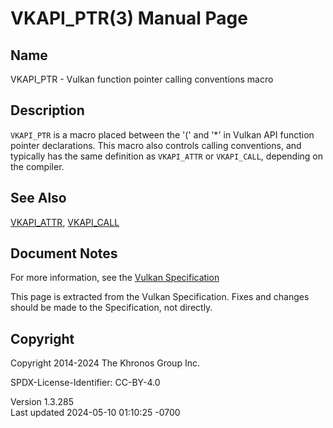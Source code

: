 # VKAPI_PTR(3) Manual Page

## Name

VKAPI_PTR - Vulkan function pointer calling conventions macro



## <a href="#_description" class="anchor"></a>Description

`VKAPI_PTR` is a macro placed between the '(' and '\*' in Vulkan API
function pointer declarations. This macro also controls calling
conventions, and typically has the same definition as `VKAPI_ATTR` or
`VKAPI_CALL`, depending on the compiler.

## <a href="#_see_also" class="anchor"></a>See Also

[VKAPI_ATTR](https://registry.khronos.org/vulkan/specs/1.3-extensions/man/html/VKAPI_ATTR.html), [VKAPI_CALL](https://registry.khronos.org/vulkan/specs/1.3-extensions/man/html/VKAPI_CALL.html)

## <a href="#_document_notes" class="anchor"></a>Document Notes

For more information, see the <a
href="https://registry.khronos.org/vulkan/specs/1.3-extensions/html/vkspec.html#boilerplate-platform-specific-calling-conventions"
target="_blank" rel="noopener">Vulkan Specification</a>

This page is extracted from the Vulkan Specification. Fixes and changes
should be made to the Specification, not directly.

## <a href="#_copyright" class="anchor"></a>Copyright

Copyright 2014-2024 The Khronos Group Inc.

SPDX-License-Identifier: CC-BY-4.0

Version 1.3.285  
Last updated 2024-05-10 01:10:25 -0700
